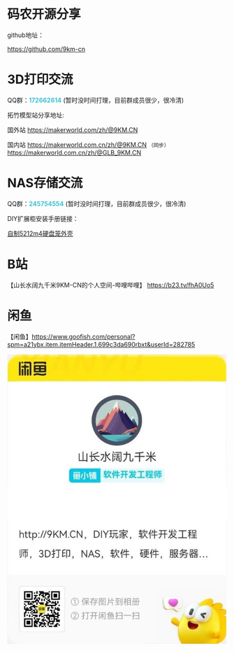 
# 码农开源分享

github地址：

<https://github.com/9km-cn>

# 3D打印交流

QQ群：<b style="color:#3ec1d3">172662614</b>   (暂时没时间打理，目前群成员很少，很冷清)

拓竹模型站分享地址:

国外站 <https://makerworld.com/zh/@9KM.CN>

国内站 <https://makerworld.com.cn/zh/@9KM.CN>   `（同步）` <https://makerworld.com.cn/zh/@GLB_9KM.CN>

# NAS存储交流

QQ群：<b style="color:#3ec1d3">245754554</b>   (暂时没时间打理，目前群成员很少，很冷清)

DIY扩展柜安装手册链接：

[自制5212m4硬盘笼外壳](https://github.com/9km-cn/diy_docs/releases/download/0.1/5212m4_diy_case_setup.pdf)


# B站

【山长水阔九千米9KM-CN的个人空间-哔哩哔哩】 https://b23.tv/fhA0Uo5

# 闲鱼

【闲鱼】<https://www.goofish.com/personal?spm=a21ybx.item.itemHeader.1.699c3da690rbxt&userId=282785>

![闲鱼](./docs/imgs/xian_yu_9km.cn.jpg)
